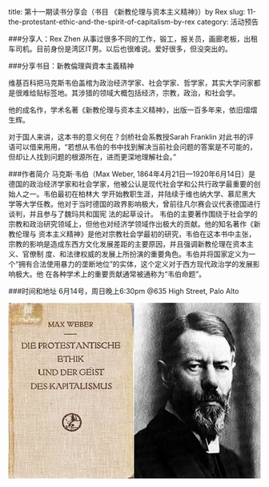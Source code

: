 title: 第十一期读书分享会（书目 《新教伦理与资本主义精神》）by Rex
slug: 11-the-protestant-ethic-and-the-spirit-of-capitalism-by-rex
category: 活动预告

###分享人：Rex Zhen
从事过很多不同的工作，锻工，报关员，画廊老板，出租车司机。目前身份是湾区IT男。以后也很难说。爱好很多，但没突出的。

###分享书目：新教倫理與資本主義精神

维基百科把马克斯韦伯盖棺为政治经济学家、社会学家、哲学家，其实大学问家都是很难给贴标签地。其涉猎的领域大概包括经济，宗教，政治，和社会学。

他的成名作，学术名著《新教伦理与资本主义精神》，出版一百多年来，依旧熠熠生辉。

对于国人来讲，这本书的意义何在？剑桥社会系教授Sarah Franklin  对此书的评语可以借来用用，“若想从韦伯的书中找到解决当前社会问题的答案是不可能的，但却让人找到问题的根源所在，进而更深地理解社会。”

###作者简介
马克斯·韦伯（Max Weber, 1864年4月21日—1920年6月14日）是德国的政治经济学家和社会学家，他被公认是现代社会学和公共行政学最重要的创始人之一。韦伯最初在柏林大 学开始教职生涯，并陆续于维也纳大学、慕尼黑大学等大学任教。他对于当时德国的政界影响极大，曾前往凡尔赛会议代表德国进行谈判，并且参与了魏玛共和国宪 法的起草设计。
韦伯的主要著作围绕于社会学的宗教和政治研究领域上，但他也对经济学领域作出极大的贡献。他的知名著作《新教伦理与 资本主义精神》是他对宗教社会学最初的研究，韦伯在这本书中主张，宗教的影响是造成东西方文化发展差距的主要原因，并且强调新教伦理在资本主义、官僚制 度、和法律权威的发展上所扮演的重要角色。韦伯并将国家定义为一个“拥有合法使用暴力的垄断地位”的实体，这个定义对于西方现代政治学的发展影响极大。他 在各种学术上的重要贡献通常被通称为“韦伯命题”。

###时间和地址
6月14号，周日晚上6:30pm
@635 High Street, Palo Alto

![Image 1 of 2015-06-14](images/webber.jpg)